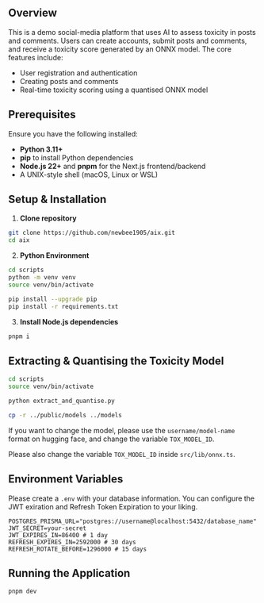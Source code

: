 ## Overview  

This is a demo social-media platform that uses AI to assess toxicity in posts and comments. Users can create accounts, submit posts and comments, and receive a toxicity score generated by an ONNX model. The core features include:  

- User registration and authentication  
- Creating posts and comments  
- Real-time toxicity scoring using a quantised ONNX model  

## Prerequisites  

Ensure you have the following installed:  
- **Python 3.11+**  
- **pip** to install Python dependencies  
- **Node.js 22+** and **pnpm** for the Next.js frontend/backend  
- A UNIX-style shell (macOS, Linux or WSL)  


## Setup & Installation

1. **Clone repository**

```bash
git clone https://github.com/newbee1905/aix.git
cd aix
```

2. **Python Environment**

```bash
cd scripts
python -m venv venv
source venv/bin/activate

pip install --upgrade pip
pip install -r requirements.txt
```

3. **Install Node.js dependencies**

```bash
pnpm i
```

## Extracting & Quantising the Toxicity Model


```bash
cd scripts
source venv/bin/activate

python extract_and_quantise.py

cp -r ../public/models ../models
```

If you want to change the model, please use the `username/model-name` format on hugging face, and change the variable `TOX_MODEL_ID`.

Please also change the variable `TOX_MODEL_ID` inside `src/lib/onnx.ts`.

## Environment Variables

Please create a `.env` with your database information. You can configure the JWT exiration and Refresh Token Expiration to your liking.

```
POSTGRES_PRISMA_URL="postgres://username@localhost:5432/database_name"
JWT_SECRET=your-secret
JWT_EXPIRES_IN=86400 # 1 day 
REFRESH_EXPIRES_IN=2592000 # 30 days
REFRESH_ROTATE_BEFORE=1296000 # 15 days
```

## Running the Application

```
pnpm dev
```
